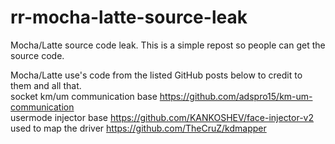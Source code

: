 # rr-mocha-latte-source-leak
Mocha/Latte source code leak. This is a simple repost so people can get the source code.

Mocha/Latte use's code from the listed GitHub posts below to credit to them and all that.  
socket km/um communication base https://github.com/adspro15/km-um-communication  
usermode injector base https://github.com/KANKOSHEV/face-injector-v2  
used to map the driver https://github.com/TheCruZ/kdmapper  
